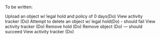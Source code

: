 To be written:

Upload an object w/ legal hold and policy of 0 days(Do)
View activity tracker (Do)
Attempt to delete an object w/ legal hold(Do) - should fail
View activity tracker (Do)
Remove hold (Do)
Remove object (Do) — should succeed
View activity tracker (Do)
